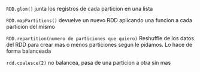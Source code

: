 `RDD.glom()` junta los registros de cada particion en una lista

`RDD.mapPartitions()` devuelve un nuevo RDD aplicando una funcion a cada particion del mismo

`RDD.repartition(numero de particiones que quiero)` Reshuffle de los datos del RDD para crear mas o menos particiones segun le pidamos. Lo hace de forma balanceada

`rdd.coalesce(2)` no balancea, pasa de una particion a otra sin mas